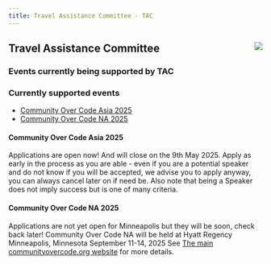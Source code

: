 ```yaml
---
title: Travel Assistance Committee - TAC
---
```


<div class="jumbotron">
<a href="https://www.apache.org/events/current-event.html"><img src="https://www.apache.org/events/current-event-125x125.png" style="float: right;"/></a>

## Travel Assistance Committee

### Events currently being supported by TAC

</div>

<a name="Index-Startingpoints"></a>

### Currently supported events

 * [Community Over Code Asia 2025](#community-over-code-asia-2025)
 * [Community Over Code NA 2025](#community-over-code-na-2025)


#### Community Over Code Asia 2025
Applications are open now! And will close on the 9th May 2025.
Apply as early in the process as you are able - even if you are a potential speaker
and do not know if you will be accepted, we advise you to apply anyway, you can always
cancel later on if need be. Also note that being a Speaker does not imply success but is
one of many criteria.

#### Community Over Code NA 2025
Applications are not yet open for Minneapolis but they will be soon, check back later!
Community Over Code NA will be held at Hyatt Regency Minneapolis, Minnesota September 11-14, 2025
See [The main communityovercode.org website](https://communityovercode.org) for more details.
</div>

